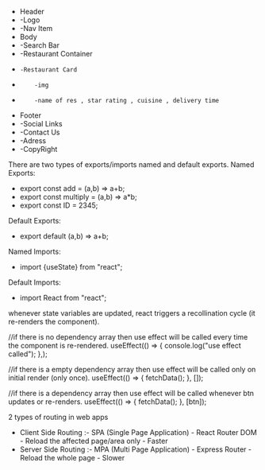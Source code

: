 - Header
- -Logo
- -Nav Item
- Body
- -Search Bar
- -Restaurant Container
-     -Restaurant Card
-         -img
-         -name of res , star rating , cuisine , delivery time
- Footer
- -Social Links
- -Contact Us
- -Adress
- -CopyRight

There are two types of exports/imports named and default exports.
Named Exports:

- export const add = (a,b) => a+b;
- export const multiply = (a,b) => a\*b;
- export const ID = 2345;

Default Exports:

- export default (a,b) => a+b;

Named Imports:

- import {useState} from "react";

Default Imports:

- import React from "react";


whenever state variables are updated, react triggers a recollination cycle (it re-renders the component).

//if there is no dependency array then use effect will be called every time the component is re-rendered.
useEffect(() => {
    console.log("use effect called");
},);

//if there is a empty dependency array then use effect will be called only on initial render (only once).
useEffect(() => {
    fetchData();
}, []);

//if there is a dependency array then use effect will be called whenever btn updates or re-renders.
useEffect(() => {
    fetchData();
}, [btn]);


2 types of routing in web apps
- Client Side Routing :- SPA (Single Page Application) - React Router DOM - Reload the affected page/area only - Faster
- Server Side Routing :- MPA (Multi Page Application) - Express Router - Reload the whole page - Slower